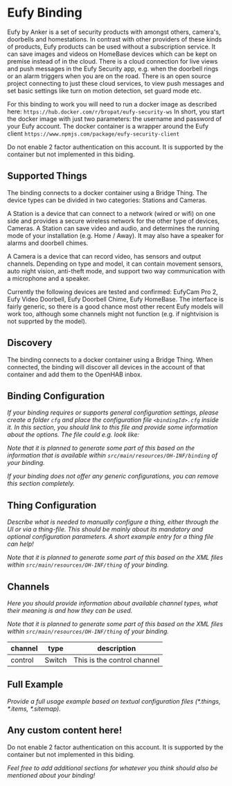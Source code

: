# Eufy Binding

Eufy by Anker is a set of security products with amongst others, camera's, doorbells and homestations. 
In contrast with other providers of these kinds of products, Eufy products can be used without a subscription service.
It can save images and videos on HomeBase devices which can be kept on premise instead of in the cloud.
There is a cloud connection for live views and push messages in the Eufy Security app, e.g. when the doorbell rings or an alarm triggers when you are on the road.
There is an open source project connecting to just these cloud services, to view push messages and set basic settings like turn on motion detection, set guard mode etc.

For this binding to work you will need to run a docker image as described here:
``https://hub.docker.com/r/bropat/eufy-security-ws``
In short, you start the docker image with just two parameters: the username and password of your Eufy account. 
The docker container is a wrapper around the Eufy client ``https://www.npmjs.com/package/eufy-security-client``

Do not enable 2 factor authentication on this account.
It is supported by the container but not implemented in this biding.

## Supported Things

The binding connects to a docker container using a Bridge Thing. 
The device types can be divided in two categories: Stations and Cameras.

A Station is a device that can connect to a network (wired or wifi) on one side and provides a secure wireless network for the other type of devices, Cameras. 
A Station can save video and audio, and determines the running mode of your installation (e.g. Home / Away). 
It may also have a speaker for alarms and doorbell chimes.

A Camera is a device that can record video, has sensors and output channels. 
Depending on type and model, it can contain movement sensors, auto night vision, anti-theft mode, and support two way communication with a microphone and a speaker.

Currently the following devices are tested and confirmed: EufyCam Pro 2, Eufy Video Doorbell, Eufy Doorbell Chime, Eufy HomeBase.
The interface is fairly generic, so there is a good chance most other recent Eufy models will work too, although some channels might not function (e.g. if nightvision is not supprted by the model). 

## Discovery

The binding connects to a docker container using a Bridge Thing. 
When connected, the binding will discover all devices in the account of that container and add them to the OpenHAB inbox.

## Binding Configuration

_If your binding requires or supports general configuration settings, please create a folder ```cfg``` and place the configuration file ```<bindingId>.cfg``` inside it. In this section, you should link to this file and provide some information about the options. The file could e.g. look like:_



_Note that it is planned to generate some part of this based on the information that is available within ```src/main/resources/OH-INF/binding``` of your binding._

_If your binding does not offer any generic configurations, you can remove this section completely._

## Thing Configuration

_Describe what is needed to manually configure a thing, either through the UI or via a thing-file. This should be mainly about its mandatory and optional configuration parameters. A short example entry for a thing file can help!_

_Note that it is planned to generate some part of this based on the XML files within ```src/main/resources/OH-INF/thing``` of your binding._

## Channels

_Here you should provide information about available channel types, what their meaning is and how they can be used._

_Note that it is planned to generate some part of this based on the XML files within ```src/main/resources/OH-INF/thing``` of your binding._

| channel  | type   | description                  |
|----------|--------|------------------------------|
| control  | Switch | This is the control channel  |

## Full Example

_Provide a full usage example based on textual configuration files (*.things, *.items, *.sitemap)._

## Any custom content here!

Do not enable 2 factor authentication on this account.
It is supported by the container but not implemented in this biding.

_Feel free to add additional sections for whatever you think should also be mentioned about your binding!_

